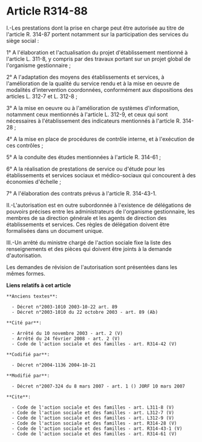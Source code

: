 # Article R314-88

I.-Les prestations dont la prise en charge peut être autorisée au titre de l'article R. 314-87 portent notamment sur la
participation des services du siège social : 

1° A l'élaboration et l'actualisation du projet d'établissement mentionné à l'article L. 311-8, y compris par des travaux
portant sur un projet global de l'organisme gestionnaire ; 

2° A l'adaptation des moyens des établissements et services, à l'amélioration de la qualité du service rendu et à la mise en
oeuvre de modalités d'intervention coordonnées, conformément aux dispositions des articles L. 312-7 et L. 312-8 ; 

3° A la mise en oeuvre ou à l'amélioration de systèmes d'information, notamment ceux mentionnés à l'article L. 312-9, et ceux
qui sont nécessaires à l'établissement des indicateurs mentionnés à l'article R. 314-28 ; 

4° A la mise en place de procédures de contrôle interne, et à l'exécution de ces contrôles ; 

5° A la conduite des études mentionnées à l'article R. 314-61 ; 

6° A la réalisation de prestations de service ou d'étude pour les établissements et services sociaux et médico-sociaux qui
concourent à des économies d'échelle ; 

7° A l'élaboration des contrats prévus à l'article R. 314-43-1. 

II.-L'autorisation est en outre subordonnée à l'existence de délégations de pouvoirs précises entre les administrateurs de
l'organisme gestionnaire, les membres de sa direction générale et les agents de direction des établissements et services. Ces
règles de délégation doivent être formalisées dans un document unique. 

III.-Un arrêté du ministre chargé de l'action sociale fixe la liste des renseignements et des pièces qui doivent être joints
à la demande d'autorisation. 

Les demandes de révision de l'autorisation sont présentées dans les mêmes formes.

**Liens relatifs à cet article**

	**Anciens textes**:

	  - Décret n°2003-1010 2003-10-22 art. 89
	  - Décret n°2003-1010 du 22 octobre 2003 - art. 89 (Ab)

	**Cité par**:

	  - Arrêté du 10 novembre 2003 - art. 2 (V)
	  - Arrêté du 24 février 2008 - art. 2 (V)
	  - Code de l'action sociale et des familles - art. R314-42 (V)

	**Codifié par**:

	  - Décret n°2004-1136 2004-10-21

	**Modifié par**:

	  - Décret n°2007-324 du 8 mars 2007 - art. 1 () JORF 10 mars 2007

	**Cite**:

	  - Code de l'action sociale et des familles - art. L311-8 (V)
	  - Code de l'action sociale et des familles - art. L312-7 (V)
	  - Code de l'action sociale et des familles - art. L312-9 (V)
	  - Code de l'action sociale et des familles - art. R314-28 (V)
	  - Code de l'action sociale et des familles - art. R314-43-1 (V)
	  - Code de l'action sociale et des familles - art. R314-61 (V)
